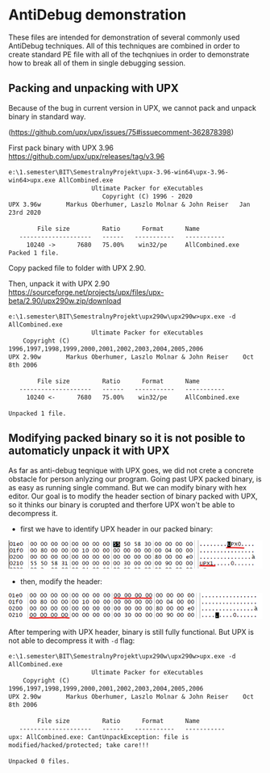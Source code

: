 # AntiDebug demonstration 
These files are intended for demonstration of several commonly used AntiDebug techniques. All of this techniques are combined in order to create standard PE file with all of the techqniues in order to demonstrate how to break all of them in single debugging session. 

## Packing and unpacking with UPX 
Because of the bug in current version in UPX, we cannot pack and unpack binary in standard way. 

(https://github.com/upx/upx/issues/75#issuecomment-362878398)

First pack binary with UPX 3.96 
https://github.com/upx/upx/releases/tag/v3.96
```
e:\1.semester\BIT\SemestralnyProjekt\upx-3.96-win64\upx-3.96-win64>upx.exe AllCombined.exe
                       Ultimate Packer for eXecutables
                          Copyright (C) 1996 - 2020
UPX 3.96w       Markus Oberhumer, Laszlo Molnar & John Reiser   Jan 23rd 2020

        File size         Ratio      Format      Name
   --------------------   ------   -----------   -----------
     10240 ->      7680   75.00%    win32/pe     AllCombined.exe                                                                                                                                                                                Packed 1 file.

```

Copy packed file to folder with UPX 2.90. 


Then, unpack it with UPX 2.90 
https://sourceforge.net/projects/upx/files/upx-beta/2.90/upx290w.zip/download
```
e:\1.semester\BIT\SemestralnyProjekt\upx290w\upx290w>upx.exe -d AllCombined.exe
                       Ultimate Packer for eXecutables
    Copyright (C) 1996,1997,1998,1999,2000,2001,2002,2003,2004,2005,2006
UPX 2.90w       Markus Oberhumer, Laszlo Molnar & John Reiser    Oct 8th 2006

        File size         Ratio      Format      Name
   --------------------   ------   -----------   -----------
     10240 <-      7680   75.00%    win32/pe     AllCombined.exe

Unpacked 1 file.

```

## Modifying packed binary so it is not posible to automaticly unpack it with UPX 
As far as anti-debug teqnique with UPX goes, we did not crete a concrete obstacle for person anlyzing our program. Going past UPX packed binary, is as easy as running single command. But we can modify binary with hex editor. Our goal is to modify the header section of binary packed with UPX, so it thinks our binary is corupted and therfore UPX won't be able to decompress it. 

- first we have to identify UPX header in our packed binary:

![](resources/hex_dump_packed.png)

- then, modify the header:

![](resources/hex_dump_packed_modifyied.png)

After tempering with UPX header, binary is still fully functional. But UPX is not able to decompress it with ``-d`` flag: 

```
e:\1.semester\BIT\SemestralnyProjekt\upx290w\upx290w>upx.exe -d AllCombined.exe
                       Ultimate Packer for eXecutables
    Copyright (C) 1996,1997,1998,1999,2000,2001,2002,2003,2004,2005,2006
UPX 2.90w       Markus Oberhumer, Laszlo Molnar & John Reiser    Oct 8th 2006

        File size         Ratio      Format      Name
   --------------------   ------   -----------   -----------
upx: AllCombined.exe: CantUnpackException: file is modified/hacked/protected; take care!!!

Unpacked 0 files.
```
